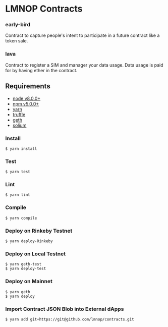 # LMNOP Contracts

### early-bird
Contract to capture people's intent to participate in a future contract like a token sale.

### lava
Contract to register a SIM and manager your data usage. Data usage is paid for by having ether in the contract.

## Requirements

- [node v8.0.0+](https://nodejs.org/)
- [npm v5.0.0+](https://www.npmjs.com/)
- [yarn](https://yarnpkg.com/)
- [truffle](http://truffleframework.com/)
- [geth](https://github.com/ethereum/go-ethereum)
- [solium](https://github.com/duaraghav8/solium)


### Install

```
$ yarn install
```


### Test

```
$ yarn test
```


### Lint

```
$ yarn lint
```


### Compile

```
$ yarn compile
```


### Deploy on Rinkeby Testnet

```
$ yarn deploy-Rinkeby
```


### Deploy on Local Testnet

```
$ yarn geth-test
$ yarn deploy-test
```


### Deploy on Mainnet

```
$ yarn geth
$ yarn deploy
```


### Import Contract JSON Blob into External dApps

```
$ yarn add git+https://git@github.com/lmnop/contracts.git
```
